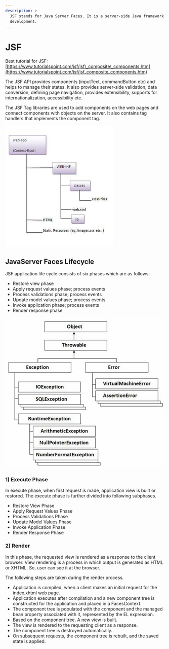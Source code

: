 ```yaml
---
description: >-
  JSF stands for Java Server Faces. It is a server-side Java framework for web
  development.
---
```


# JSF

Best tutorial for JSF: [https://www.tutorialspoint.com/jsf/jsf\_composite\_components.htm](https://www.tutorialspoint.com/jsf/jsf_composite_components.htm)

The JSF API provides components \(inputText, commandButton etc\) and helps to manage their states. It also provides server-side validation, data conversion, defining page navigation, provides extensibility, supports for internationalization, accessibility etc.

The JSF Tag libraries are used to add components on the web pages and connect components with objects on the server. It also contains tag handlers that implements the component tag.

![](../.gitbook/assets/image%20%288%29.png)

## JavaServer Faces Lifecycle

JSF application life cycle consists of six phases which are as follows:

* Restore view phase
* Apply request values phase; process events
* Process validations phase; process events
* Update model values phase; process events
* Invoke application phase; process events
* Render response phase

![](../.gitbook/assets/image%20%2812%29.png)

### 1\) Execute Phase

In execute phase, when first request is made, application view is built or restored. The execute phase is further divided into following subphases.

* Restore View Phase
* Apply Request Values Phase
* Process Validations Phase
* Update Model Values Phase
* Invoke Application Phase
* Render Response Phase

### 2\) Render

In this phase, the requested view is rendered as a response to the client browser. View rendering is a process in which output is generated as HTML or XHTML. So, user can see it at the browser.

The following steps are taken during the render process.

* Application is compiled, when a client makes an initial request for the index.xhtml web page.
* Application executes after compilation and a new component tree is constructed for the application and placed in a FacesContext.
* The component tree is populated with the component and the managed bean property associated with it, represented by the EL expression.
* Based on the component tree. A new view is built.
* The view is rendered to the requesting client as a response.
* The component tree is destroyed automatically.
* On subsequent requests, the component tree is rebuilt, and the saved state is applied.

